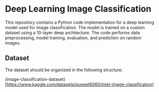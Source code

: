 # Deep Learning Image Classification

This repository contains a Python code implementation for a deep learning model used for image classification. The model is trained on a custom dataset using a 10-layer deep architecture. The code performs data preprocessing, model training, evaluation, and prediction on random images.

## Dataset

The dataset should be organized in the following structure:

(image-classification-dataset)[https://www.kaggle.com/datasets/puneet6060/intel-image-classification]
